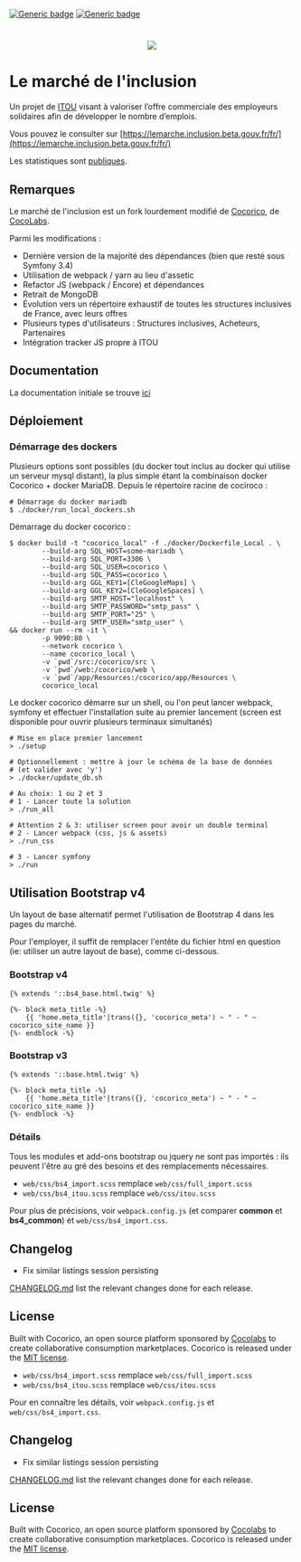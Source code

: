 [![Generic badge](https://img.shields.io/badge/ITOU-Oh_Oui-lightgreen.svg)](https://shields.io/)
[![Generic badge](https://img.shields.io/badge/État-En_Construction-yellow.svg)](https://shields.io/)
<h1 align="center">
    <img src="https://lemarche.inclusion.beta.gouv.fr/images/Logo-marche.png" />
</h1>

# Le marché de l'inclusion

Un projet de [ITOU](https://beta.gouv.fr/startups/itou.html) visant à
valoriser l’offre commerciale des employeurs solidaires afin de développer le nombre d’emplois.

Vous pouvez le consulter sur [https://lemarche.inclusion.beta.gouv.fr/fr/](https://lemarche.inclusion.beta.gouv.fr/fr/)

Les statistiques sont [publiques](https://lemarche.inclusion.beta.gouv.fr/fr/stats).

## Remarques
Le marché de l'inclusion est un fork lourdement modifié de [Cocorico](https://github.com/Cocolabs-SAS/cocorico), de [CocoLabs](https://www.cocolabs.com/en/?utm_source=google&utm_medium=cpc&utm_campaign=1485295889&utm_term=cocolabs&utm_content=284163607647&campaignid=1485295889&utm_source=google&utm_medium=cpc&gclid=CjwKCAjwy42FBhB2EiwAJY0yQlR2JYmQuW93jNtEG_mGi8SC_cscrJWef06jtCAudDm8AvtMWfY0oRoCiU0QAvD_BwE).

Parmi les modifications :
- Dernière version de la majorité des dépendances (bien que resté sous Symfony
  3.4)
- Utilisation de webpack / yarn au lieu d'assetic
- Refactor JS (webpack / Encore) et dépendances
- Retrait de MongoDB
- Évolution vers un répertoire exhaustif de toutes les structures inclusives de
  France, avec leurs offres
- Plusieurs types d'utilisateurs : Structures inclusives, Acheteurs, Partenaires
- Intégration tracker JS propre à ITOU


## Documentation
La documentation initiale se trouve [ici](doc/index.md)

## Déploiement
### Démarrage des dockers
Plusieurs options sont possibles (du docker tout inclus au docker qui utilise un serveur mysql distant), la plus simple étant la combinaison docker Cocorico + docker MariaDB.
Depuis le répertoire racine de cociroco :
```
# Démarrage du docker mariadb
$ ./docker/run_local_dockers.sh
```

Démarrage du docker cocorico :
```
$ docker build -t "cocorico_local" -f ./docker/Dockerfile_Local . \
        --build-arg SQL_HOST=some-mariadb \
        --build-arg SQL_PORT=3306 \
        --build-arg SQL_USER=cocorico \
        --build-arg SQL_PASS=cocorico \
        --build-arg GGL_KEY1=[CleGoogleMaps] \
        --build-arg GGL_KEY2=[CleGoogleSpaces] \
        --build-arg SMTP_HOST="localhost" \
        --build-arg SMTP_PASSWORD="smtp_pass" \
        --build-arg SMTP_PORT="25" \
        --build-arg SMTP_USER="smtp_user" \
&& docker run --rm -it \
        -p 9090:80 \
        --network cocorico \
        --name cocorico_local \
        -v `pwd`/src:/cocorico/src \
        -v `pwd`/web:/cocorico/web \
        -v `pwd`/app/Resources:/cocorico/app/Resources \
        cocorico_local
```

Le docker cocorico démarre sur un shell, ou l'on peut lancer webpack, symfony et effectuer l'installation suite au premier lancement (screen est disponible pour ouvrir plusieurs terminaux simultanés)
```
# Mise en place premier lancement
> ./setup

# Optionnellement : mettre à jour le schéma de la base de données
# (et valider avec 'y')
> ./docker/update_db.sh

# Au choix: 1 ou 2 et 3 
# 1 - Lancer toute la solution
> ./run_all

# Attention 2 & 3: utiliser screen pour avoir un double terminal
# 2 - Lancer webpack (css, js & assets)
> ./run_css

# 3 - Lancer symfony
> ./run
```

## Utilisation Bootstrap v4
Un layout de base alternatif permet l'utilisation de Bootstrap 4 dans les pages du marché.

Pour l'employer, il suffit de remplacer l'entête du fichier html en question (ie: utiliser un autre layout de base), comme ci-dessous.

### Bootstrap v4
```twig
{% extends '::bs4_base.html.twig' %}

{%- block meta_title -%}
    {{ 'home.meta_title'|trans({}, 'cocorico_meta') ~ " - " ~ cocorico_site_name }}
{%- endblock -%}
```
### Bootstrap v3
```twig
{% extends '::base.html.twig' %}

{%- block meta_title -%}
    {{ 'home.meta_title'|trans({}, 'cocorico_meta') ~ " - " ~ cocorico_site_name }}
{%- endblock -%}
```

### Détails
Tous les modules et add-ons bootstrap ou jquery ne sont pas importés : ils peuvent l'être au gré des besoins
et des remplacements nécessaires.

- `web/css/bs4_import.scss` remplace `web/css/full_import.scss`
- `web/css/bs4_itou.scss` remplace `web/css/itou.scss`

Pour plus de précisions, voir `webpack.config.js` (et comparer **common** et **bs4_common**) et `web/css/bs4_import.css`.


## Changelog
 - Fix similar listings session persisting

[CHANGELOG.md](CHANGELOG.md) list the relevant changes done for each release.

## License

Built with Cocorico, an open source platform sponsored by [Cocolabs](https://www.cocolabs.com/en/?utm_source=github&utm_medium=cocorico-page&utm_campaign=organic) to create collaborative consumption marketplaces.
Cocorico is released under the [MIT license](LICENSE).

- `web/css/bs4_import.scss` remplace `web/css/full_import.scss`
- `web/css/bs4_itou.scss` remplace `web/css/itou.scss`

Pour en connaître les détails, voir `webpack.config.js` et `web/css/bs4_import.css`.


## Changelog
 - Fix similar listings session persisting

[CHANGELOG.md](CHANGELOG.md) list the relevant changes done for each release.

## License

Built with Cocorico, an open source platform sponsored by [Cocolabs](https://www.cocolabs.com/en/?utm_source=github&utm_medium=cocorico-page&utm_campaign=organic) to create collaborative consumption marketplaces.
Cocorico is released under the [MIT license](LICENSE).
